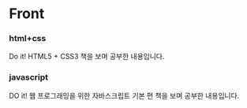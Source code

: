 <h1>Front</h1>

<h3>html+css</h3>  
Do it! HTML5 + CSS3 책을 보며 공부한 내용입니다.

<h3>javascript</h3>
DO it! 웹 프로그래밍을 위한 자바스크립트 기본 편 책을 보며 공부한 내용입니다.
